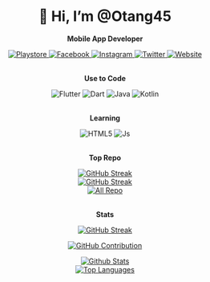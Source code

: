 <div align="center">
  <h1 align="center">👋 Hi, I’m @Otang45</h1>
  <p align="center">
    <strong>Mobile App Developer</strong>
  </p>
  <a href="">
    <img alt="Playstore" src="https://img.shields.io/badge/Google_Play-414141?style=for-the-badge&logo=google-play&logoColor=white">
  </a>
  <a href="https://facebook.com/profile.php?id=100010428010043">
    <img alt="Facebook" src="https://img.shields.io/badge/Facebook-%231877F2.svg?style=for-the-badge&logo=Facebook&logoColor=white">
  </a>
  <a href="https://instagram.com/dikiotang_">
    <img alt="Instagram" src="https://img.shields.io/badge/Instagram-%23E4405F.svg?style=for-the-badge&logo=Instagram&logoColor=white">
  </a>
  <a href="https://twitter.com/dikiotang">
    <img alt="Twitter" src="https://img.shields.io/badge/Twitter-%231DA1F2.svg?style=for-the-badge&logo=Twitter&logoColor=white">
  </a>
  <a href="https://otang.id">
    <img alt="Website" src="https://img.shields.io/badge/google-4285F4?style=for-the-badge&logo=google&logoColor=white">
  </a>
  <br/>
  <br/>
  <p align="center">
    <strong>Use to Code</strong>
  </p>
  <img alt="Flutter" src="https://img.shields.io/badge/Flutter-%2302569B.svg?style=for-the-badge&logo=Flutter&logoColor=white">
  <img alt="Dart" src="https://img.shields.io/badge/dart-%230175C2.svg?style=for-the-badge&logo=dart&logoColor=white">
  <img alt="Java" src="https://img.shields.io/badge/java-%23ED8B00.svg?style=for-the-badge&logo=openjdk&logoColor=white">
  <img alt="Kotlin" src="https://img.shields.io/badge/kotlin-%237F52FF.svg?style=for-the-badge&logo=kotlin&logoColor=white">
  <br/>
  <br/>
  <p align="center">
    <strong>Learning</strong>
  </p>
  <img alt="HTML5" src="https://img.shields.io/badge/html5-%23E34F26.svg?style=for-the-badge&logo=html5&logoColor=white">
  <img alt="Js" src="https://img.shields.io/badge/javascript-%23323330.svg?style=for-the-badge&logo=javascript&logoColor=%23F7DF1E">
  <br/>
  <br/>
  <p align="center">
    <strong>Top Repo</strong>
  </p>
  <a href="https://github.com/otangid/muslim-api">
    <img src="https://github-readme-stats.vercel.app/api/pin/?username=otangid&repo=muslim-api&border_color=7F3FBF&bg_color=0D1117&title_color=C9D1D9&text_color=8B949E&icon_color=7F3FBF)](https://github.com/otangid/muslim-api" alt="GitHub Streak">
  </a>
  <br/>
  <a href="https://github.com/otangid/Pulse">
    <img src="https://github-readme-stats.vercel.app/api/pin/?username=otangid&repo=Pulse&border_color=7F3FBF&bg_color=0D1117&title_color=C9D1D9&text_color=8B949E&icon_color=7F3FBF)](https://github.com/otangid/Pulse" alt="GitHub Streak">
  </a>
  <br/>
  <a href="https://github.com/otangid?tab=repositories">
    <img alt="All Repo" src="https://img.shields.io/badge/-All%20Repos-2962FF?style=for-the-badge&logo=koding&logoColor=white">
  </a>
  <br/>
  <br/>
  <p align="center">
    <strong>Stats</strong>
  </p>
  <p align="center">
    <a href="https://github.com/otangid">
      <img src="https://github-readme-streak-stats.herokuapp.com/?user=otangid&theme=radical&border=7F3FBF&background=0D1117" alt="GitHub Streak"/>
    </a>
  </p>
  <p align="center">
  <a href="https://github.com/otangid">
    <img src="https://github-profile-summary-cards.vercel.app/api/cards/profile-details?username=otangid&theme=radical" alt="GitHub Contribution"/>
  </a>
</p>
<a> 
  <a href="https://github.com/otangid">
    <img alt="Github Stats" src="https://denvercoder1-github-readme-stats.vercel.app/api?username=otangid&show_icons=true&count_private=true&theme=react&border_color=7F3FBF&bg_color=0D1117&title_color=F85D7F&icon_color=F8D866"/>
  </a>
  <br/>
  <a href="https://github.com/otangid">
    <img alt="Top Languages" src="https://denvercoder1-github-readme-stats.vercel.app/api/top-langs/?username=otangid&langs_count=8&layout=compact&theme=react&border_color=7F3FBF&bg_color=0D1117&title_color=F85D7F&icon_color=F8D866"/>
  </a>
</a>
</div>
